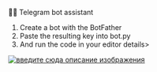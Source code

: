 👨‍💻 Telegram bot assistant
1. Create a bot with the BotFather
2. Paste the resulting key into bot.py
3. And run the code in your editor
details>
 
[![введите сюда описание изображения][1]][1]
 
[1]: https://i.stack.imgur.com/AKtls.jpg
 
</details>

